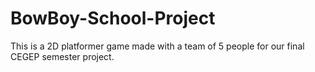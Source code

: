 # BowBoy-School-Project
This is a 2D platformer game made with a team of 5 people for our final CEGEP semester project.
